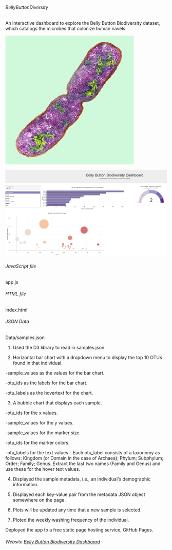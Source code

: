 ###### BellyButtonDiversity
An interactive dashboard to explore the Belly Button Biodiversity dataset, which catalogs the microbes that colonize human navels.


![](images/bacteria.jpg)


![](images/dashboard.jpg)

###### JavaScript file
app.js

###### HTML file
index.html

###### JSON Data
Data/samples.json

1. Used the D3 library to read in samples.json.


2. Horizontal bar chart with a dropdown menu to display the top 10 OTUs found in that individual.

  -sample_values as the values for the bar chart.

  -otu_ids as the labels for the bar chart.

  -otu_labels as the hovertext for the chart.
  
  
  
3. A bubble chart that displays each sample.

  -otu_ids for the x values.

  -sample_values for the y values.

  -sample_values for the marker size.

  -otu_ids for the marker colors.

  -otu_labels for the text values - Each otu_label consists of a taxonomy as follows: Kingdom (or Domain in the case of Archaea); Phylum;        Subphylum; Order; Family; Genus. Extract the last two names (Family and Genus) and use these for the hover text values.
  
  
 4. Displayed the sample metadata, i.e., an individual's demographic information.


 5. Displayed each key-value pair from the metadata JSON object somewhere on the page.
 
 
 6. Plots will be updated any time that a new sample is selected.
 
 
 7. Ploted the weekly washing frequency of the individual.
 
 Deployed the app to a free static page hosting service, GitHub Pages.
 
 ###### Website [Belly Button Biodiversity Dashboard](https://sgk2004.github.io/BellyButtonDiversity/)
 
 




